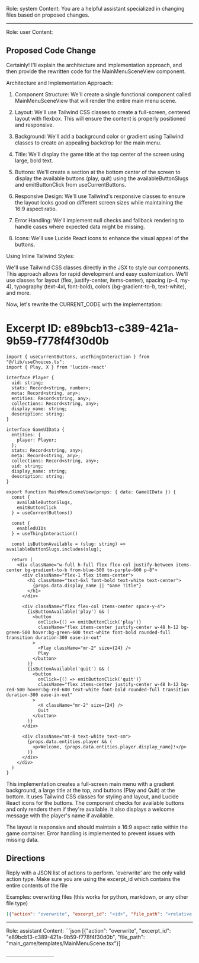 Role: system
Content: You are a helpful assistant specialized in changing files based on proposed changes.
__________________
Role: user
Content: 
## Proposed Code Change
Certainly! I'll explain the architecture and implementation approach, and then provide the rewritten code for the MainMenuSceneView component.

Architecture and Implementation Approach:

1. Component Structure:
   We'll create a single functional component called MainMenuSceneView that will render the entire main menu scene.

2. Layout:
   We'll use Tailwind CSS classes to create a full-screen, centered layout with flexbox. This will ensure the content is properly positioned and responsive.

3. Background:
   We'll add a background color or gradient using Tailwind classes to create an appealing backdrop for the main menu.

4. Title:
   We'll display the game title at the top center of the screen using large, bold text.

5. Buttons:
   We'll create a section at the bottom center of the screen to display the available buttons (play, quit) using the availableButtonSlugs and emitButtonClick from useCurrentButtons.

6. Responsive Design:
   We'll use Tailwind's responsive classes to ensure the layout looks good on different screen sizes while maintaining the 16:9 aspect ratio.

7. Error Handling:
   We'll implement null checks and fallback rendering to handle cases where expected data might be missing.

8. Icons:
   We'll use Lucide React icons to enhance the visual appeal of the buttons.

Using Inline Tailwind Styles:

We'll use Tailwind CSS classes directly in the JSX to style our components. This approach allows for rapid development and easy customization. We'll use classes for layout (flex, justify-center, items-center), spacing (p-4, my-4), typography (text-4xl, font-bold), colors (bg-gradient-to-b, text-white), and more.

Now, let's rewrite the CURRENT_CODE with the implementation:

# Excerpt ID: e89bcb13-c389-421a-9b59-f778f4f30d0b
```tsx main_game/templates/MainMenuScene.tsx
import { useCurrentButtons, useThingInteraction } from "@/lib/useChoices.ts";
import { Play, X } from 'lucide-react'

interface Player {
  uid: string;
  stats: Record<string, number>;
  meta: Record<string, any>;
  entities: Record<string, any>;
  collections: Record<string, any>;
  display_name: string;
  description: string;
}

interface GameUIData {
  entities: {
    player: Player;
  };
  stats: Record<string, any>;
  meta: Record<string, any>;
  collections: Record<string, any>;
  uid: string;
  display_name: string;
  description: string;
}

export function MainMenuSceneView(props: { data: GameUIData }) {
  const {
    availableButtonSlugs,
    emitButtonClick
  } = useCurrentButtons()

  const {
    enabledUIDs
  } = useThingInteraction()

  const isButtonAvailable = (slug: string) => availableButtonSlugs.includes(slug);

  return (
    <div className="w-full h-full flex flex-col justify-between items-center bg-gradient-to-b from-blue-500 to-purple-600 p-8">
      <div className="flex-1 flex items-center">
        <h1 className="text-6xl font-bold text-white text-center">
          {props.data.display_name || "Game Title"}
        </h1>
      </div>

      <div className="flex flex-col items-center space-y-4">
        {isButtonAvailable('play') && (
          <button
            onClick={() => emitButtonClick('play')}
            className="flex items-center justify-center w-48 h-12 bg-green-500 hover:bg-green-600 text-white font-bold rounded-full transition duration-300 ease-in-out"
          >
            <Play className="mr-2" size={24} />
            Play
          </button>
        )}
        {isButtonAvailable('quit') && (
          <button
            onClick={() => emitButtonClick('quit')}
            className="flex items-center justify-center w-48 h-12 bg-red-500 hover:bg-red-600 text-white font-bold rounded-full transition duration-300 ease-in-out"
          >
            <X className="mr-2" size={24} />
            Quit
          </button>
        )}
      </div>

      <div className="mt-8 text-white text-sm">
        {props.data.entities.player && (
          <p>Welcome, {props.data.entities.player.display_name}!</p>
        )}
      </div>
    </div>
  )
}
```

This implementation creates a full-screen main menu with a gradient background, a large title at the top, and buttons (Play and Quit) at the bottom. It uses Tailwind CSS classes for styling and layout, and Lucide React icons for the buttons. The component checks for available buttons and only renders them if they're available. It also displays a welcome message with the player's name if available.

The layout is responsive and should maintain a 16:9 aspect ratio within the game container. Error handling is implemented to prevent issues with missing data.

## Directions
Reply with a JSON list of actions to perform. 'overwrite' are the only valid action type. 
Make sure you are using the excerpt_id which contains the entire contents of the file

Examples:
overwriting files (this works for python, markdown, or any other file type)
```json output_example1
[{"action": "overwrite", "excerpt_id": "<id>", "file_path": "<relative file path>"}]
```

__________________
Role: assistant
Content: ```json
[{"action": "overwrite", "excerpt_id": "e89bcb13-c389-421a-9b59-f778f4f30d0b", "file_path": "main_game/templates/MainMenuScene.tsx"}]
```
__________________
